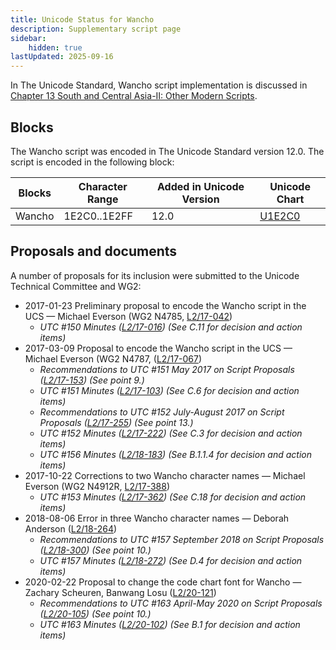 ```yaml
---
title: Unicode Status for Wancho
description: Supplementary script page
sidebar:
    hidden: true
lastUpdated: 2025-09-16
---
```


In The Unicode Standard, Wancho script implementation is discussed in [Chapter 13 South and Central Asia-II: Other Modern Scripts](http://www.unicode.org/versions/latest/ch13.pdf).

## Blocks

The Wancho script was encoded in The Unicode Standard version 12.0. The script is encoded in the following block:

| Blocks | Character Range | Added in Unicode Version | Unicode Chart |
| ------ | --------------- | ------------------------ | ------------- |
| Wancho  | 1E2C0..1E2FF | 12.0 | [U1E2C0](http://www.unicode.org/charts/PDF/U1E2C0.pdf) |

## Proposals and documents

A number of proposals for its inclusion were submitted to the Unicode Technical Committee and WG2:
- 2017-01-23 Preliminary proposal to encode the Wancho script in the UCS — Michael Everson (WG2 N4785, [L2/17-042](http://www.unicode.org/cgi-bin/GetMatchingDocs.pl?L2/17-042))
  - _UTC #150 Minutes ([L2/17-016](http://www.unicode.org/L2/L2017/17016.htm)) (See C.11 for decision and action items)_
- 2017-03-09 Proposal to encode the Wancho script in the UCS — Michael Everson (WG2 N4787, ([L2/17-067](http://www.unicode.org/cgi-bin/GetMatchingDocs.pl?L2/17-067))
  - _Recommendations to UTC #151 May 2017 on Script Proposals ([L2/17-153](http://www.unicode.org/cgi-bin/GetMatchingDocs.pl?L2/17-153)) (See point 9.)_
  - _UTC #151 Minutes ([L2/17-103](http://www.unicode.org/L2/L2017/17103.htm)) (See C.6 for decision and action items)_
  - _Recommendations to UTC #152 July-August 2017 on Script Proposals ([L2/17-255](http://www.unicode.org/L2/L2017/17255-script-ad-hoc.pdf)) (See point 13.)_
  - _UTC #152 Minutes ([L2/17-222](http://www.unicode.org/L2/L2017/17222.htm)) (See C.3 for decision and action items)_
  - _UTC #156 Minutes ([L2/18-183](http://www.unicode.org/L2/L2018/18183.htm)) (See B.1.1.4 for decision and action items)_
- 2017-10-22 Corrections to two Wancho character names — Michael Everson (WG2 N4912R, [L2/17-388](http://www.unicode.org/cgi-bin/GetMatchingDocs.pl?L2/17-388))
  - _UTC #153 Minutes ([L2/17-362](http://www.unicode.org/L2/L2017/17362.htm)) (See C.18 for decision and action items)_
- 2018-08-06 Error in three Wancho character names — Deborah Anderson ([L2/18-264](http://www.unicode.org/cgi-bin/GetMatchingDocs.pl?L2/18-264))
  - _Recommendations to UTC #157 September 2018 on Script Proposals ([L2/18-300](http://www.unicode.org/L2/L2018/18300-script-ad-hoc-rec.pdf)) (See point 10.)_
  - _UTC #157 Minutes ([L2/18-272](http://www.unicode.org/L2/L2018/18272.htm)) (See D.4 for decision and action items)_
- 2020-02-22 Proposal to change the code chart font for Wancho — Zachary Scheuren, Banwang Losu ([L2/20-121](http://www.unicode.org/cgi-bin/GetMatchingDocs.pl?L2/20-121))
  - _Recommendations to UTC #163 April-May 2020 on Script Proposals ([L2/20-105](https://www.unicode.org/L2/L2020/20105-script-adhoc-rept.pdf)) (See point 10.)_
  - _UTC #163 Minutes ([L2/20-102](https://www.unicode.org/L2/L2020/20102.htm)) (See B.1 for decision and action items)_
